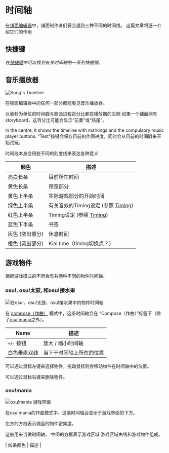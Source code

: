 # 时间轴

在[铺面编辑器](/wiki/beatmap_editor)中，铺面制作者们将会遇到三种不同的时间线。
这篇文章将逐一介绍它们的作用

## 快捷键

_在[快捷键](/wiki/shortcut_key_reference/#general)中可以找到有关时间轴的一系列快捷键。_

## 音乐播放器

![Song's Timeline](/wiki/shared/BE_STL.jpg "Song's Timeline")

在铺面编辑器中的任何一部分都能看见音乐播放器。

以毫秒为单位的时间戳与歌曲进程百分比都在播放器的左侧
如果一个铺面拥有storyboard，这百分比可能会显示“前奏”或“结尾”。

In the centre, it shows the timeline with markings and the compulsory music player buttons.
“Test"按键会保存目前的作图进度，同时会从目前的时间戳来开始试玩。

时间线本身会用些不同的刻度线来表达各种意义

| 颜色 | 描述 |
| ------ | ----------- |
| 亮白长条 | 目前所在时间 |
| 黄色长条| 预览部分 |
| 黄色上半条| 实际游戏部分的开始时间 |
| 绿色上半条 | 有关音效的Timing设定 (参照 [Timing](/wiki/Timing)) |
| 红色上半条| Timing设定 (参照 [Timing](/wiki/Timing)) |
| 蓝色下半条 | 书签 |
| 灰色 (突出部分) | 休息时间 |
| 橙色 (突出部分) | Kiai time（timing切换点？） |



## 游戏物件

根据游戏模式的不同会有共两种不同的物件时间轴。

### osu!, osu!太鼓, 和osu!接水果

![在osu!、osu!太鼓、osu!接水果中的物件时间轴](/wiki/shared/BE_NTL.jpg "这显示了相对于音符时值与时间戳的物件。")

在 [compose（作曲）](/wiki/compose) 模式中，这条时间轴会在 “Compose（作曲）”标签下（除了[osu!mania](wiki/osu!mania)之外）。
	
| Name | 描述 |
| ---- | ----------- |
| `+`/`-` 按钮 |放大 / 缩小时间轴 |
| 白色垂直双线 | 当下于时间轴上所在的位置 |

可以通过鼠标左键来选择物件，拖动鼠标则会移动物件在时间轴中的位置。

可以通过鼠标右键来删除物件。

### osu!mania
	
![osu!mania 游戏界面](/wiki/shared/BEM_PF.jpg "osu!mania 游戏界面")

在osu!mania的作曲模式中，这条时间轴会显示于游戏界面的下方。
	
左方的方框表示铺面的物件密集度。

这被用来当做时间轴。
中间的方框表示游戏区域
游戏区域由线和游戏物件组成。

| 线条颜色 | 描述 |
